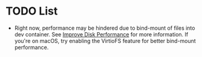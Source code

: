 # TODO List

- Right now, performance may be hindered due to bind-mount of files into dev container.  See [Improve Disk Performance](https://code.visualstudio.com/remote/advancedcontainers/improve-performance) for more information.  If you're on macOS, try enabling the VirtioFS feature for better bind-mount performance.
